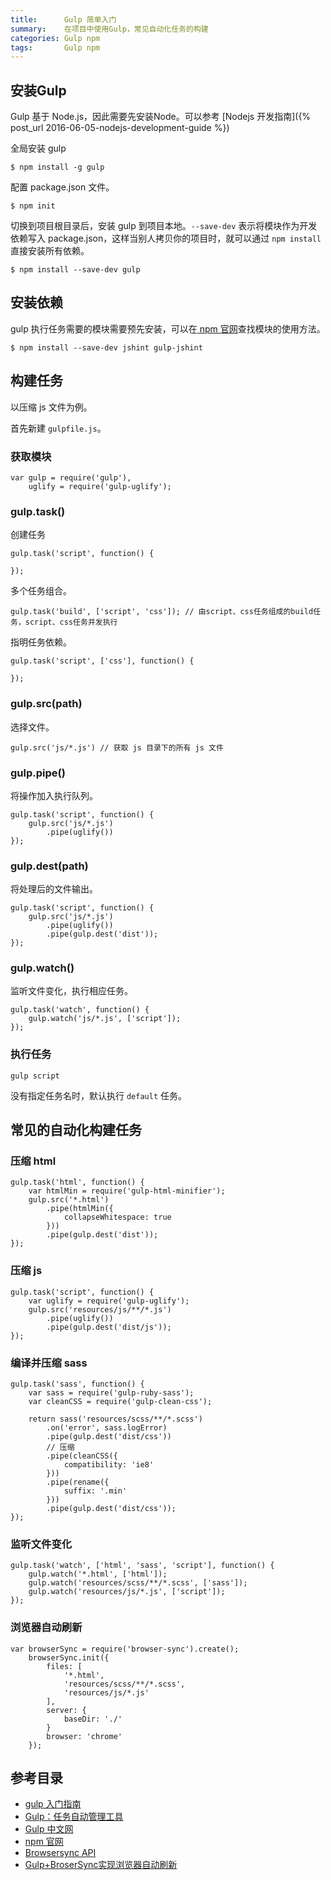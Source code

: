 ```yaml
---
title:      Gulp 简单入门
summary:    在项目中使用Gulp，常见自动化任务的构建
categories: Gulp npm
tags:       Gulp npm
---
```


## 安装Gulp

Gulp 基于 Node.js，因此需要先安装Node。可以参考 [Nodejs 开发指南]({% post_url 2016-06-05-nodejs-development-guide %})

全局安装 gulp

```
$ npm install -g gulp
```

配置 package.json 文件。

```
$ npm init
```

切换到项目根目录后，安装 gulp 到项目本地。`--save-dev`  表示将模块作为开发依赖写入 package.json，这样当别人拷贝你的项目时，就可以通过 `npm install` 直接安装所有依赖。

```
$ npm install --save-dev gulp
```

## 安装依赖

gulp 执行任务需要的模块需要预先安装，可以在[ npm 官网](https://www.npmjs.com/)查找模块的使用方法。

```
$ npm install --save-dev jshint gulp-jshint
```

## 构建任务

以压缩 js 文件为例。

首先新建 `gulpfile.js`。

### 获取模块

```
var gulp = require('gulp'),
    uglify = require('gulp-uglify');
```

### gulp.task()

创建任务

```
gulp.task('script', function() {
  
});
```

多个任务组合。

```
gulp.task('build', ['script', 'css']); // 由script、css任务组成的build任务，script、css任务并发执行
```

指明任务依赖。

```
gulp.task('script', ['css'], function() {
  
});
```

### gulp.src(path)

选择文件。

```
gulp.src('js/*.js') // 获取 js 目录下的所有 js 文件
```

### gulp.pipe()

将操作加入执行队列。

```
gulp.task('script', function() {
	gulp.src('js/*.js')
		.pipe(uglify())
});
```

### gulp.dest(path)

将处理后的文件输出。

```
gulp.task('script', function() {
	gulp.src('js/*.js')
		.pipe(uglify())
		.pipe(gulp.dest('dist'));
});
```

### gulp.watch()

监听文件变化，执行相应任务。

```
gulp.task('watch', function() {
	gulp.watch('js/*.js', ['script']);
});
```

### 执行任务

```
gulp script
```

没有指定任务名时，默认执行 `default` 任务。

## 常见的自动化构建任务

### 压缩 html

```
gulp.task('html', function() {
	var htmlMin = require('gulp-html-minifier');
	gulp.src('*.html')
		.pipe(htmlMin({
			collapseWhitespace: true
		}))
		.pipe(gulp.dest('dist'));
});
```

### 压缩 js

```
gulp.task('script', function() {
	var uglify = require('gulp-uglify');
	gulp.src('resources/js/**/*.js')
		.pipe(uglify())
		.pipe(gulp.dest('dist/js'));
});
```

### 编译并压缩 sass

```
gulp.task('sass', function() {
	var sass = require('gulp-ruby-sass');
	var cleanCSS = require('gulp-clean-css');

	return sass('resources/scss/**/*.scss')
		.on('error', sass.logError)
		.pipe(gulp.dest('dist/css'))
		// 压缩
		.pipe(cleanCSS({
			compatibility: 'ie8'
		}))
		.pipe(rename({
			suffix: '.min'
		}))
		.pipe(gulp.dest('dist/css'));
});
```

### 监听文件变化

```
gulp.task('watch', ['html', 'sass', 'script'], function() {
	gulp.watch('*.html', ['html']);
	gulp.watch('resources/scss/**/*.scss', ['sass']);
	gulp.watch('resources/js/*.js', ['script']);
});
```

### 浏览器自动刷新

```
var browserSync = require('browser-sync').create();
	browserSync.init({
		files: [
			'*.html',
			'resources/scss/**/*.scss',
			'resources/js/*.js'
		],
		server: {
			baseDir: './'
		}
		browser: 'chrome'
	});
```

## 参考目录

- [gulp 入门指南](https://github.com/nimojs/gulp-book)
- [Gulp：任务自动管理工具](http://javascript.ruanyifeng.com/tool/gulp.html)
- [Gulp 中文网](http://www.gulpjs.com.cn/)
- [npm 官网](https://www.npmjs.com/)
- [Browsersync API](https://browsersync.io/docs/api)
- [Gulp+BroserSync实现浏览器自动刷新](http://mrzhang123.github.io/2016/05/16/gulp-broserSync/)